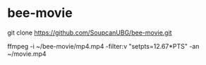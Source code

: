 # bee-movie                           
                 
git clone https://github.com/SoupcanUBG/bee-movie.git               
                        
ffmpeg -i ~/bee-movie/mp4.mp4 -filter:v "setpts=12.67*PTS" -an ~/movie.mp4              


